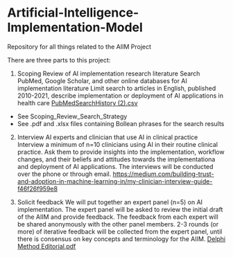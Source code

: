 # Artificial-Intelligence-Implementation-Model
Repository for all things related to the AIIM Project

There are three parts to this project: 

1. Scoping Review of AI implementation research literature
Search PubMed, Google Scholar, and other online databases for AI implementation literature
Limit search to articles in English, published 2010-2021, describe implementation or deployment of AI applications in health care
[PubMedSearchHistory (2).csv](https://github.com/dbgwen/Artificial-Intelligence-Implementation-Model/files/7033150/PubMedSearchHistory.2.csv)

  - See Scoping_Review_Search_Strategy
  - See .pdf and .xlsx files containing Bollean phrases for the search results

2. Interview AI experts and clinician that use AI in clinical practice
Interview a minimum of n=10 clinicians using AI in their routine clinical practice. Ask them to provide insights into the implementation, workflow changes, and
their beliefs and attitudes towards the implementationa and deployment of AI applications. The interviews will be conducted over the phone or through email. 
https://medium.com/building-trust-and-adoption-in-machine-learning-in/my-clinician-interview-guide-f46f26f959e8 

3. Solicit feedback 
We will put together an expert panel (n=5) on AI implementation. The expert panel will be asked to review the initial draft of the AIIM and provide feedback. 
The feedback from each expert will be shared anonymously with the other panel members. 2-3 rounds (or more) of iterative feedback will be collected from the expert panel, until there is consensus on key concepts and terminology for the AIIM. 
[Delphi Method Editorial.pdf](https://github.com/dbgwen/Artificial-Intelligence-Implementation-Model/files/7033163/Delphi.Method.Editorial.pdf)

